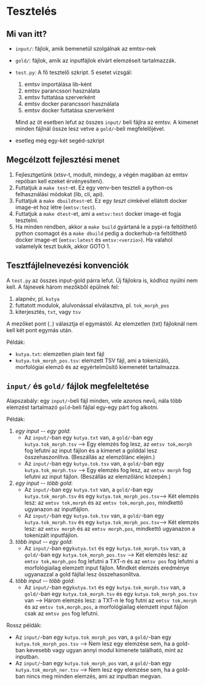 # Tesztelés

## Mi van itt?

- `input/`: fájlok, amik bemenetül szolgálnak az emtsv-nek
- `gold/`: fájlok, amik az inputfájlok elvárt elemzéseit tartalmazzák.
- `test.py`: A fő tesztelő szkript. 5 esetet vizsgál:
    1. emtsv importálása lib-ként
    1. emtsv parancssori használata
    1. emtsv futtatása szerverként
    1. emtsv docker parancssori használata
    1. emtsv docker futtatása szerverként

  Mind az öt esetben lefut az összes `input/` beli fájlra az emtsv. A kimenet minden fájlnál össze lesz vetve a `gold/`-beli megfelelőjével.

- esetleg még egy-két segéd-szkript

## Megcélzott fejlesztési menet

1. Fejlesztgetünk (xtsv-t, modult, mindegy, a végén magában az emtsv repóban kell ezeket érvényesíteni).
1. Futtatjuk a `make test`-et. Ez egy venv-ben teszteli a python-os felhasználási módokat (lib, cli, api).
1. Futtatjuk a `make dbuildtest`-et. Ez egy *teszt* címkével ellátott docker image-et hoz létre (`emtsv:test`).
1. Futtatjuk a `make dtest`-et, ami a `emtsv:test` docker image-et fogja tesztelni.
1. Ha minden rendben, akkor a `make build` gyártaná le a pypi-ra feltölthető python csomagot és a `make dbuild` pedig a dockerhub-ra feltölthető docker image-et (`emtsv:latest` és `emtsv:<verzio>`). Ha valahol valamelyik teszt bukik, akkor GOTO 1.

## Tesztfájlelnevezési konvenciók

A `test.py` az összes input-gold párra lefut. Új fájlokra is, kódhoz nyúlni nem kell. A fájnevek három mezőkből épülnek fel:

1. alapnév, pl. `kutya`
1. futtatott modulok, alulvonással elválasztva, pl. `tok_morph_pos`
1. kiterjesztés, `txt`, vagy `tsv`

A mezőket pont (`.`) választja el egymástól. Az elemzetlen (txt) fájloknál nem kell két pont egymás után.

Példák:
- `kutya.txt`: elemzetlen plain text fájl
- `kutya.tok_morph_pos.tsv`: elemzett TSV fájl, ami a tokenizáló, morfológiai elemző és az egyértelműsítő kiemenetét tartalmazza.

## `input/` és `gold/` fájlok megfeleltetése

Alapszabály: egy `input/`-beli fájl minden, vele azonos nevű, nála több elemzést tartalmazó `gold`-beli fájlal egy-egy párt fog alkotni.

Példák:

1. *egy input -- egy gold*:
    - Az `input/`-ban egy `kutya.txt` van, a `gold/`-ban egy `kutya.tok_morph.tsv` --> Egy elemzés fog lesz, az `emtsv tok,morph` fog lefutni az input fájlon és a kimenet a golddal lesz összehaszonlítva. (Beszállás az elemzőlánc elején.)
    - Az `input/`-ban egy `kutya.tok.tsv` van, a `gold/`-ban egy `kutya.tok_morph.tsv` --> Egy elemzés fog lesz, az `emtsv morph` fog lefutni az input fájlon. (Beszállás az elemzőlánc közepén.)
1. *egy input -- több gold*:
    - Az `input/`-ban egy `kutya.txt` van, a `gold/`-ban egy `kutya.tok_morph.tsv` és egy `kutya.tok_morph_pos.tsv`--> Két elemzés lesz: az `emtsv tok,morph` és az `emtsv tok,morph,pos`, mindkettő ugyanazon az inputfájlon. 
    - Az `input/`-ban egy `kutya.tok.tsv` van, a `gold/`-ban egy `kutya.tok_morph.tsv` és egy `kutya.tok_morph_pos.tsv`--> Két elemzés lesz: az `emtsv morph` és az `emtsv morph,pos`, mindkettő ugyanazon a tokenizált inputfájlon. 
1. *több input -- egy gold*:
    - Az `input/`-ban egy`kutya.txt` és egy `kutya.tok_morph.tsv` van, a `gold/`-ban egy `kutya.tok_morph_pos.tsv` --> Két elemzés lesz: az `emtsv tok,morph,pos` fog lefutni a TXT-n és az `emtsv pos` fog lefutni a morfológiailag elemzett input fájlon. Mindkét elemzés eredménye ugyanazzal a gold fájllal lesz összehasonlítva.
1. *több input -- több gold*:
    - Az `input/`-ban egy`kutya.txt` és egy `kutya.tok_morph.tsv` van, a `gold/`-ban egy `kutya.tok_morph.tsv` és egy `kutya.tok_morph_pos.tsv` van --> Három elemzés lesz: a TXT-n le fog futni az `emtsv tok,morph` és az `emtsv tok,morph,pos`, a morfológiailag elemzett input fájlon csak az `emtsv pos` fog lefutni.

Rossz példák:

- Az `input/`-ban egy `kutya.tok_morph_pos` van, a `gold/`-ban egy `kutya.tok_morph_pos.tsv` --> Nem lesz egy elemzése sem, ha a gold-ban kevesebb vagy ugyan annyi modul kimenete található, mint az inputban.
- Az `input/`-ban egy `kutya.tok_morph_pos` van, a `gold/`-ban egy `kutya.tok_morph_ner.tsv` --> Nem lesz egy elemzése sem, ha a gold-ban nincs meg minden elemzés, ami az inputban megvan.
